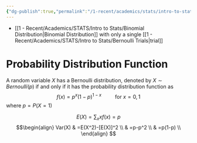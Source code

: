 ```yaml
---
{"dg-publish":true,"permalink":"/1-recent/academics/stats/intro-to-stats/bernoulli-distribution/","created":"2024-03-29T19:02:39.583-04:00","updated":"2025-07-07T17:21:02.150-04:00"}
---
```


- [[1 - Recent/Academics/STATS/Intro to Stats/Binomial Distribution\|Binomial Distribution]] with only a single [[1 - Recent/Academics/STATS/Intro to Stats/Bernoulli Trials\|trial]]
# Probability Distribution Function
A random variable $X$ has a Bernoulli distribution, denoted by $X\sim Bernoulli(p)$ if and only if it has the probability distribution function as
$$
f(x)= p^x(1-p)^{1-x} \quad \quad \text{ for }x=0,1
$$
where $p=P(X=1)$

$$
E(X)=\sum_{x}xf(x)=p
$$
$$\begin{align}
Var(X) & =E(X^2)-[E(X)]^2 \\
 & =p-p^2 \\
 & =p(1-p) \\
\end{align}
$$